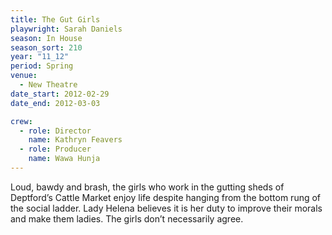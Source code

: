 ```yaml
---
title: The Gut Girls
playwright: Sarah Daniels
season: In House
season_sort: 210
year: "11_12"
period: Spring
venue:
  - New Theatre
date_start: 2012-02-29
date_end: 2012-03-03

crew:
  - role: Director
    name: Kathryn Feavers
  - role: Producer
    name: Wawa Hunja
---
```

Loud, bawdy and brash, the girls who work in the gutting sheds of Deptford’s Cattle Market enjoy life despite hanging from the bottom rung of the social ladder. Lady Helena believes it is her duty to improve their morals and make them ladies. The girls don’t necessarily agree.
